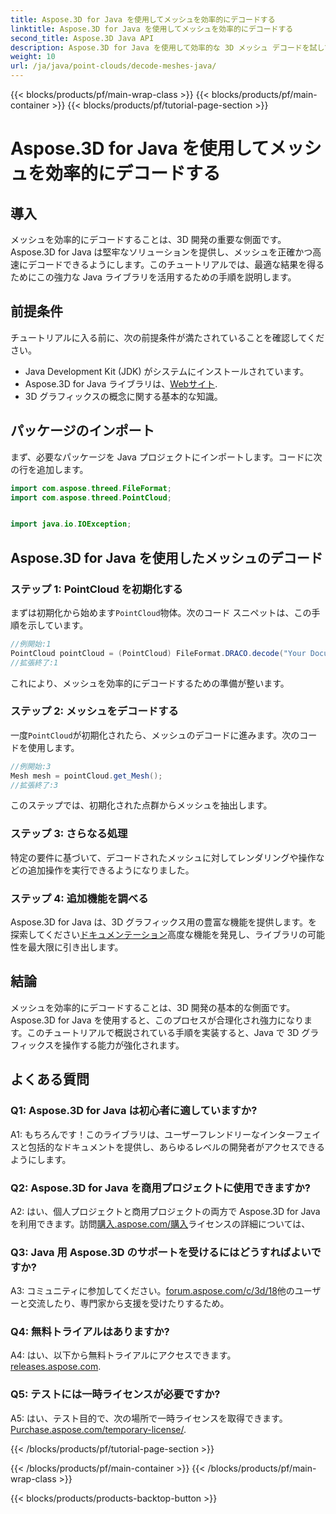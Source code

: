 ```yaml
---
title: Aspose.3D for Java を使用してメッシュを効率的にデコードする
linktitle: Aspose.3D for Java を使用してメッシュを効率的にデコードする
second_title: Aspose.3D Java API
description: Aspose.3D for Java を使用して効率的な 3D メッシュ デコードを試してください。開発者向けのステップバイステップのチュートリアル。
weight: 10
url: /ja/java/point-clouds/decode-meshes-java/
---
```


{{< blocks/products/pf/main-wrap-class >}}
{{< blocks/products/pf/main-container >}}
{{< blocks/products/pf/tutorial-page-section >}}

# Aspose.3D for Java を使用してメッシュを効率的にデコードする

## 導入

メッシュを効率的にデコードすることは、3D 開発の重要な側面です。 Aspose.3D for Java は堅牢なソリューションを提供し、メッシュを正確かつ高速にデコードできるようにします。このチュートリアルでは、最適な結果を得るためにこの強力な Java ライブラリを活用するための手順を説明します。

## 前提条件

チュートリアルに入る前に、次の前提条件が満たされていることを確認してください。

- Java Development Kit (JDK) がシステムにインストールされています。
-  Aspose.3D for Java ライブラリは、[Webサイト](https://releases.aspose.com/3d/java/).
- 3D グラフィックスの概念に関する基本的な知識。

## パッケージのインポート

まず、必要なパッケージを Java プロジェクトにインポートします。コードに次の行を追加します。

```java
import com.aspose.threed.FileFormat;
import com.aspose.threed.PointCloud;


import java.io.IOException;
```

## Aspose.3D for Java を使用したメッシュのデコード

### ステップ 1: PointCloud を初期化する

まずは初期化から始めます`PointCloud`物体。次のコード スニペットは、この手順を示しています。

```java
//例開始:1
PointCloud pointCloud = (PointCloud) FileFormat.DRACO.decode("Your Document Directory" + "point_cloud_no_qp.drc");
//拡張終了:1
```

これにより、メッシュを効率的にデコードするための準備が整います。

### ステップ 2: メッシュをデコードする

一度`PointCloud`が初期化されたら、メッシュのデコードに進みます。次のコードを使用します。

```java
//例開始:3
Mesh mesh = pointCloud.get_Mesh();
//拡張終了:3
```

このステップでは、初期化された点群からメッシュを抽出します。

### ステップ 3: さらなる処理

特定の要件に基づいて、デコードされたメッシュに対してレンダリングや操作などの追加操作を実行できるようになりました。

### ステップ 4: 追加機能を調べる

Aspose.3D for Java は、3D グラフィックス用の豊富な機能を提供します。を探索してください[ドキュメンテーション](https://reference.aspose.com/3d/java/)高度な機能を発見し、ライブラリの可能性を最大限に引き出します。

## 結論

メッシュを効率的にデコードすることは、3D 開発の基本的な側面です。 Aspose.3D for Java を使用すると、このプロセスが合理化され強力になります。このチュートリアルで概説されている手順を実装すると、Java で 3D グラフィックスを操作する能力が強化されます。

## よくある質問

### Q1: Aspose.3D for Java は初心者に適していますか?

A1: もちろんです！このライブラリは、ユーザーフレンドリーなインターフェイスと包括的なドキュメントを提供し、あらゆるレベルの開発者がアクセスできるようにします。

### Q2: Aspose.3D for Java を商用プロジェクトに使用できますか?

 A2: はい、個人プロジェクトと商用プロジェクトの両方で Aspose.3D for Java を利用できます。訪問[購入.aspose.com/購入](https://purchase.aspose.com/buy)ライセンスの詳細については、

### Q3: Java 用 Aspose.3D のサポートを受けるにはどうすればよいですか?

A3: コミュニティに参加してください。[forum.aspose.com/c/3d/18](https://forum.aspose.com/c/3d/18)他のユーザーと交流したり、専門家から支援を受けたりするため。

### Q4: 無料トライアルはありますか?

 A4: はい、以下から無料トライアルにアクセスできます。[releases.aspose.com](https://releases.aspose.com/).

### Q5: テストには一時ライセンスが必要ですか?

 A5: はい、テスト目的で、次の場所で一時ライセンスを取得できます。[Purchase.aspose.com/temporary-license/](https://purchase.aspose.com/temporary-license/).

{{< /blocks/products/pf/tutorial-page-section >}}

{{< /blocks/products/pf/main-container >}}
{{< /blocks/products/pf/main-wrap-class >}}

{{< blocks/products/products-backtop-button >}}
